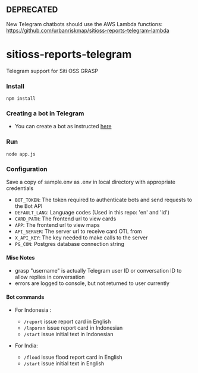 ## DEPRECATED

New Telegram chatbots should use the AWS Lambda functions: https://github.com/urbanriskmap/sitioss-reports-telegram-lambda

# sitioss-reports-telegram
Telegram support for Siti OSS GRASP

### Install
`npm install`

### Creating a bot in Telegram
* You can create a bot as instructed [here](https://core.telegram.org/bots#6-botfather)

### Run
`node app.js`

### Configuration
Save a copy of sample.env as .env in local directory with appropriate credentials
* `BOT_TOKEN`: The token required to authenticate bots and send requests to the Bot API
* `DEFAULT_LANG`: Language codes (Used in this repo: 'en' and 'id')
* `CARD_PATH`: The frontend url to view cards
* `APP`: The frontend url to view maps
* `API_SERVER`: The server url to receive card OTL from
* `X_API_KEY`: The key needed to make calls to the server
* `PG_CON`: Postgres database connection string

#### Misc Notes
- grasp "username" is actually Telegram user ID or conversation ID to allow replies in conversation
- errors are logged to console, but not returned to user currently

#### Bot commands
* For Indonesia :
  * `/report` issue report card in English
  * `/laporan` issue report card in Indonesian
  * `/start` issue initial text in Indonesian

* For India:
  * `/flood` issue flood report card in English
  * `/start` issue initial text in English
